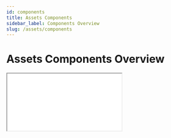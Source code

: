 ```yaml
---
id: components
title: Assets Components
sidebar_label: Components Overview
slug: /assets/components
---
```


# Assets Components Overview

<iframe style={{ width: "100%", height: "calc(100vh - 328px)"}} src="/metaverse/apps/codex/storybook/assets"></iframe>
